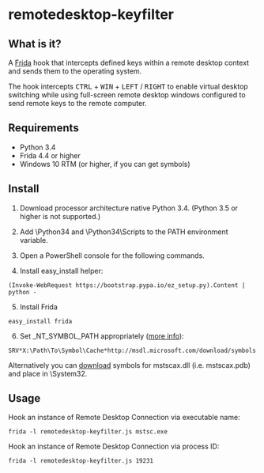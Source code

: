 # remotedesktop-keyfilter

## What is it?
A [Frida](http://www.frida.re) hook that intercepts defined keys within a remote desktop context and sends them to the operating system.

The hook intercepts <kbd>CTRL</kbd> + <kbd>WIN</kbd> + <kbd>LEFT</kbd> / <kbd>RIGHT</kbd> to enable virtual desktop switching while using full-screen remote desktop windows configured to send remote keys to the remote computer.

## Requirements

* Python 3.4
* Frida 4.4 or higher
* Windows 10 RTM (or higher, if you can get symbols)

## Install

1. Download processor architecture native Python 3.4. (Python 3.5 or higher is not supported.)

2. Add \Python34 and \Python34\Scripts to the PATH environment variable.

3. Open a PowerShell console for the following commands.

4. Install easy_install helper:
  ```
  (Invoke-WebRequest https://bootstrap.pypa.io/ez_setup.py).Content | python -
  ```

5. Install Frida
  ```
  easy_install frida
  ```

6. Set _NT_SYMBOL_PATH appropriately ([more info](https://msdn.microsoft.com/en-us/library/windows/hardware/ff558829)):
  ```
  SRV*X:\Path\To\Symbol\Cache*http://msdl.microsoft.com/download/symbols
  ```

  Alternatively you can [download](https://msdn.microsoft.com/en-us/windows/hardware/gg463028) symbols for mstscax.dll (i.e. mstscax.pdb) and place in \System32.

## Usage

Hook an instance of Remote Desktop Connection via executable name:
```
frida -l remotedesktop-keyfilter.js mstsc.exe
```

Hook an instance of Remote Desktop Connection via process ID:
```
frida -l remotedesktop-keyfilter.js 19231
```